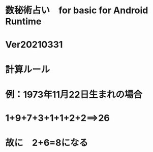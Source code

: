 # 数秘術占い　for basic for Android Runtime
# Ver20210331
# 計算ルール
# 例：1973年11月22日生まれの場合
# 1+9+7+3+1+1+2+2==>26
# 故に　2+6=8になる




